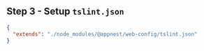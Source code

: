 ## Step 3 - Setup `tslint.json`

```json
{
  "extends": "./node_modules/@appnest/web-config/tslint.json"
}
```
